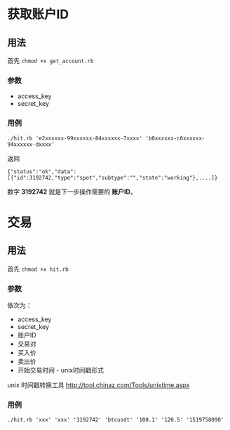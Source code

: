 # 获取账户ID
## 用法

首先 `chmod +x get_account.rb`

### 参数

* access_key
* secret_key

### 用例

`./hit.rb 'e2xxxxxx-99xxxxxx-84xxxxxx-7xxxx' 'b0xxxxxx-c6xxxxxx-94xxxxxx-dxxxx'`

返回

```
{"status":"ok","data":[{"id":3192742,"type":"spot","subtype":"","state":"working"},....]}
```

数字 **3192742** 就是下一步操作需要的 **账户ID**。

# 交易
## 用法

首先 `chmod +x hit.rb`

### 参数

依次为：

* access_key
* secret_key
* 账户ID
* 交易对
* 买入价
* 卖出价
* 开始交易时间 - unix时间戳形式

unix 时间戳转换工具 http://tool.chinaz.com/Tools/unixtime.aspx

### 用例

`./hit.rb 'xxx' 'xxx' '3192742' 'btcusdt' '100.1' '120.5' '1519758090'`
